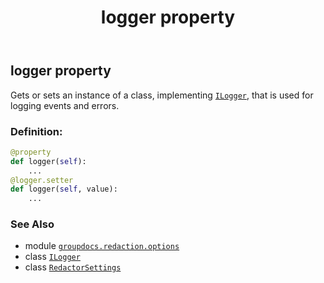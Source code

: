 ﻿---
title: logger property
second_title: GroupDocs.Redaction for Python via .NET API References
description: 
type: docs
weight: 30
url: /groupdocs.redaction.options/redactorsettings/logger/
is_root: false
---

## logger property


Gets or sets an instance of a class, implementing [`ILogger`](/redaction/python-net/groupdocs.redaction.options/ilogger), that is used for logging events and errors.
### Definition:
```python
@property
def logger(self):
    ...
@logger.setter
def logger(self, value):
    ...
```

### See Also
* module [`groupdocs.redaction.options`](../../)
* class [`ILogger`](/redaction/python-net/groupdocs.redaction.options/ilogger)
* class [`RedactorSettings`](/redaction/python-net/groupdocs.redaction.options/redactorsettings)
